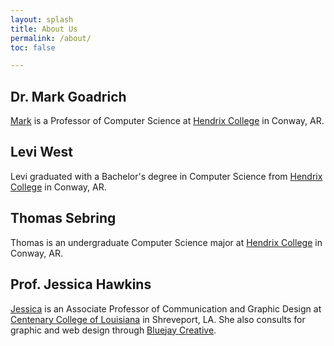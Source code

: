 ```yaml
---
layout: splash
title: About Us
permalink: /about/
toc: false

---
```


## Dr. Mark Goadrich

[Mark](http://mark.goadrich.com) is a Professor of
Computer Science at [Hendrix College](http://hendrix.edu) in Conway, AR.

## Levi West

Levi graduated with a Bachelor's degree in Computer Science from
[Hendrix College](http://hendrix.edu) in Conway, AR.

## Thomas Sebring

Thomas is an undergraduate Computer Science major at
[Hendrix College](http://hendrix.edu) in Conway, AR.


## Prof. Jessica Hawkins

[Jessica](https://www.centenary.edu/academics/departments-schools/communication/faculty/)
is an Associate Professor of Communication and Graphic Design at
[Centenary College of Louisiana](http://centenary.edu)
in Shreveport, LA. She also consults for graphic and
web design through [Bluejay Creative](http://bluejaycreative.com/).
